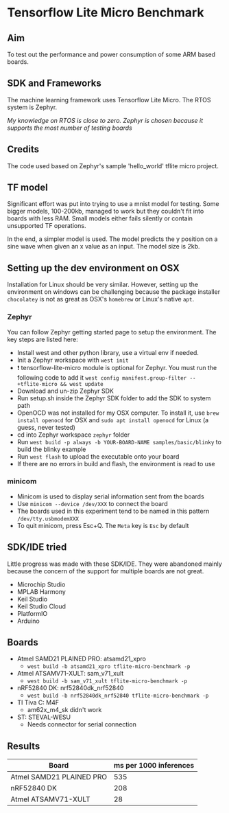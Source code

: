 # Tensorflow Lite Micro Benchmark

## Aim

To test out the performance and power consumption of some ARM based boards.

## SDK and Frameworks

The machine learning framework uses Tensorflow Lite Micro. The RTOS system is Zephyr.

_My knowledge on RTOS is close to zero. Zephyr is chosen because it supports the most number of testing boards_

## Credits

The code used based on Zephyr's sample 'hello_world' tflite micro project.

## TF model

Significant effort was put into trying to use a mnist model for testing. Some bigger models, 100-200kb, managed to work but they couldn't fit into boards with less RAM. Small models either fails silently or contain unsupported TF operations.

In the end, a simpler model is used. The model predicts the y position on a sine wave when given an x value as an input. The model size is 2kb.

## Setting up the dev environment on OSX

Installation for Linux should be very similar. However, setting up the environment on windows can be challenging because the package installer `chocolatey` is not as great as OSX's `homebrew` or Linux's native `apt`.

### Zephyr

You can follow Zephyr getting started page to setup the environment. The key steps are listed here:

- Install west and other python library, use a virtual env if needed.
- Init a Zephyr workspace with `west init`
- :exclamation: tensorflow-lite-micro module is optional for Zephyr. You must run the following code to add it
  `west config manifest.group-filter -- +tflite-micro && west update`
- Download and un-zip Zephyr SDK
- Run setup.sh inside the Zephyr SDK folder to add the SDK to system path
- OpenOCD was not installed for my OSX computer. To install it, use `brew install openocd` for OSX and `sudo apt install openocd` for Linux (a guess, never tested)
- cd into Zephyr workspace `zephyr` folder
- Run `west build -p always -b YOUR-BOARD-NAME samples/basic/blinky` to build the blinky example
- Run `west flash` to upload the executable onto your board
- If there are no errors in build and flash, the environment is read to use

### minicom

- Minicom is used to display serial information sent from the boards
- Use `minicom --device /dev/XXX` to connect the board
- The boards used in this experiment tend to be named in this pattern `/dev/tty.usbmodemXXX`
- To quit minicom, press Esc+Q. The `Meta` key is `Esc` by default

## SDK/IDE tried

Little progress was made with these SDK/IDE. They were abandoned mainly because the concern of the support for multiple boards are not great.

- Microchip Studio
- MPLAB Harmony
- Keil Studio
- Keil Studio Cloud
- PlatformIO
- Arduino

## Boards

- Atmel SAMD21 PLAINED PRO: atsamd21_xpro
	- `west build -b atsamd21_xpro tflite-micro-benchmark -p`
- Atmel ATSAMV71-XULT: sam_v71_xult
	- `west build -b sam_v71_xult tflite-micro-benchmark -p`
- nRF52840 DK: nrf52840dk_nrf52840
	- `west build -b nrf52840dk_nrf52840 tflite-micro-benchmark -p`
- TI Tiva C: M4F 
	- am62x_m4_sk didn't work
- ST: STEVAL-WESU
	- Needs connector for serial connection


## Results
|Board|ms per 1000 inferences|
|-|-|
|Atmel SAMD21 PLAINED PRO			|535	|
|nRF52840 DK									|208	|
|Atmel ATSAMV71-XULT 					|28		|	